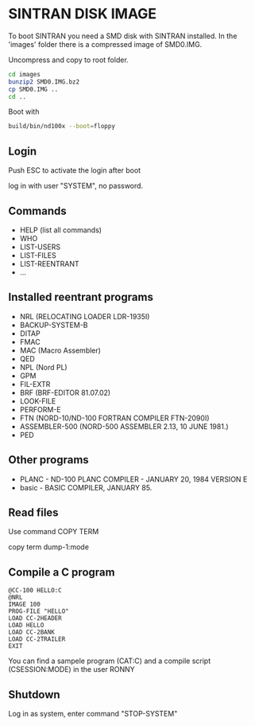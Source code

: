 # SINTRAN DISK IMAGE

To boot SINTRAN you need a SMD disk with SINTRAN installed. 
In the 'images' folder there is a compressed image of SMD0.IMG.

Uncompress and copy to root folder.

```bash
cd images
bunzip2 SMD0.IMG.bz2
cp SMD0.IMG ..
cd ..
```

Boot with 

```bash
build/bin/nd100x --boot=floppy
```
## Login

Push ESC to activate the login after boot

log in with user "SYSTEM", no password.

## Commands 

* HELP (list all commands)
* WHO
* LIST-USERS
* LIST-FILES
* LIST-REENTRANT
* ...

## Installed reentrant programs
* NRL (RELOCATING LOADER LDR-1935I)
* BACKUP-SYSTEM-B
* DITAP
* FMAC
* MAC (Macro Assembler)
* QED
* NPL (Nord PL)
* GPM 
* FIL-EXTR
* BRF (BRF-EDITOR 81.07.02)
* LOOK-FILE
* PERFORM-E
* FTN (NORD-10/ND-100 FORTRAN COMPILER FTN-2090I)
* ASSEMBLER-500 (NORD-500 ASSEMBLER 2.13, 10 JUNE 1981.)
* PED


## Other programs

 * PLANC - ND-100 PLANC COMPILER - JANUARY 20, 1984   VERSION E
 * basic - BASIC COMPILER, JANUARY 85.

## Read files

Use command COPY TERM <filename>

copy term dump-1:mode


## Compile a C program


```sintran
@CC-100 HELLO:C
@NRL
IMAGE 100
PROG-FILE "HELLO"
LOAD CC-2HEADER
LOAD HELLO
LOAD CC-2BANK
LOAD CC-2TRAILER
EXIT
```

You can find a sampele program (CAT:C) and a compile script (CSESSION:MODE) in the user RONNY


## Shutdown

Log in as system, enter command "STOP-SYSTEM"